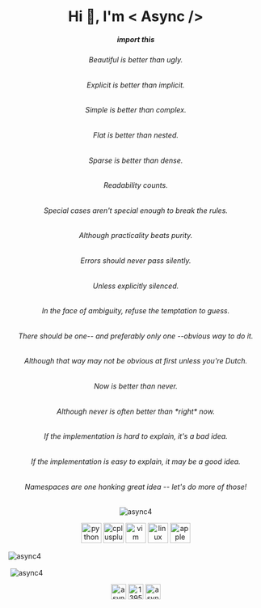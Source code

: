 <h1 align="center">Hi 👋, I'm < Async /></h1>
<h5 align="center">import this</h5>
<h6 align="center">Beautiful is better than ugly.</h6>
<h6 align="center">Explicit is better than implicit.</h6>
<h6 align="center">Simple is better than complex.</h6>
<h6 align="center">Flat is better than nested.</h6>
<h6 align="center">Sparse is better than dense.</h6>
<h6 align="center">Readability counts.</h6>
<h6 align="center">Special cases aren't special enough to break the rules.</h6>
<h6 align="center">Although practicality beats purity.</h6>
<h6 align="center">Errors should never pass silently.</h6>
<h6 align="center">Unless explicitly silenced.</h6>
<h6 align="center">In the face of ambiguity, refuse the temptation to guess.</h6>
<h6 align="center">There should be one-- and preferably only one --obvious way to do it.</h6>
<h6 align="center">Although that way may not be obvious at first unless you're Dutch.</h6>
<h6 align="center">Now is better than never.</h6>
<h6 align="center">Although never is often better than *right* now.</h6>
<h6 align="center">If the implementation is hard to explain, it's a bad idea.</h6>
<h6 align="center">If the implementation is easy to explain, it may be a good idea.</h6>
<h6 align="center">Namespaces are one honking great idea -- let's do more of those!</h6>


<p align="center"> <img src="https://komarev.com/ghpvc/?username=async4" alt="async4" /> </p>

<p align="center">
  <img src="https://devicons.github.io/devicon/devicon.git/icons/python/python-original.svg" alt="python" width="40" height="40"/>  
  <img src="https://devicons.github.io/devicon/devicon.git/icons/cplusplus/cplusplus-original.svg" alt="cplusplus" width="40" height="40"/>
  <img src="https://devicons.github.io/devicon/devicon.git/icons/vim/vim-original.svg" alt="vim" width="40" height="40"/>
  <img src="https://devicons.github.io/devicon/devicon.git/icons/linux/linux-original.svg" alt="linux" width="40" height="40"/> 
  <img src="https://devicons.github.io/devicon/devicon.git/icons/apple/apple-original.svg" alt="apple" width="40" height="40"/> 

</p>

  <img src="https://github-readme-stats.vercel.app/api/top-langs/?username=async4&hide=html" alt="async4" />
<p>&nbsp;<img align="center" src="https://github-readme-stats.vercel.app/api?username=async4&show_icons=true&theme=gradient" alt="async4" /></p>

<p align="center">
<a href="https://dev.to/async4" target="blank"><img align="center" src="https://cdn.jsdelivr.net/npm/simple-icons@3.0.1/icons/dev-dot-to.svg" alt="async4" height="30" width="30" /></a>
<a href="https://stackoverflow.com/users/13956749/async" target="blank"><img align="center" src="https://cdn.jsdelivr.net/npm/simple-icons@3.0.1/icons/stackoverflow.svg" alt="13956749/async" height="30" width="30" /></a>
<a href="https://kaggle.com/asyncc" target="blank"><img align="center" src="https://cdn.jsdelivr.net/npm/simple-icons@3.0.1/icons/kaggle.svg" alt="asyncc" height="30" width="30" /></a>
</p>


